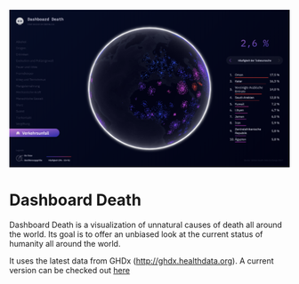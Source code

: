 ![alt text](/assets/DashboardDeath-Website.png)

# Dashboard Death

Dashboard Death is a visualization of unnatural causes of death all around the world. Its goal is to offer an unbiased look at the current status of humanity all around the world.

It uses the latest data from GHDx (http://ghdx.healthdata.org).
A current version can be checked out [here](www.janalex.me/dashboard-death.html)
